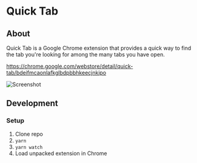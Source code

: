 # Quick Tab

## About
Quick Tab is a Google Chrome extension that provides a quick way to find the tab you're looking for among the many tabs you have open.

https://chrome.google.com/webstore/detail/quick-tab/bdeifmcaonlafkglbdpbbhkeecjnkipo

![Screenshot](https://lh3.googleusercontent.com/zsYqNXS_ck4QUrQ5g-Jzsvl8N_NRHT-n7ej3ozKIBcJHMxGgNjNrJEHjY_GShNMfoHlCtGoJWQ=s640-h400-e365-rw "Screenshot")

## Development

### Setup

1. Clone repo
2. `yarn`
3. `yarn watch`
4. Load unpacked extension in Chrome

